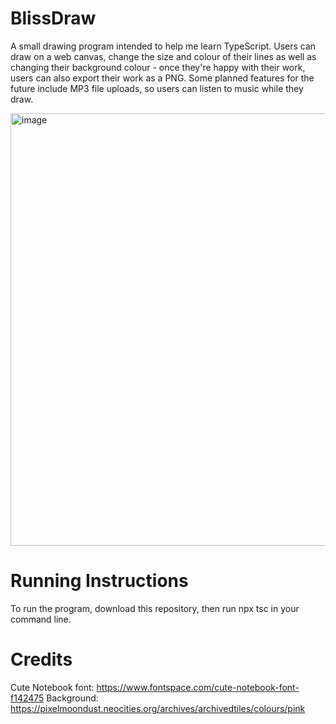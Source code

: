 # BlissDraw

A small drawing program intended to help me learn TypeScript. Users can draw on a web canvas, change the size and colour of their lines as well as changing their background colour - once they're happy with their work, users can also export their work as a PNG. Some planned features for the future include MP3 file uploads, so users can listen to music while they draw.

<img width="1428" height="692" alt="image" src="https://github.com/user-attachments/assets/4173305e-2938-49b9-8d4d-dda10a046588" />

# Running Instructions

To run the program, download this repository, then run npx tsc in your command line. 

# Credits
Cute Notebook font: https://www.fontspace.com/cute-notebook-font-f142475
Background: https://pixelmoondust.neocities.org/archives/archivedtiles/colours/pink

